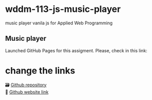 # wddm-113-js-music-player

music player vanila js for Applied Web Programming

## Music player

Launched GitHub Pages for this assigment. Please, check in this link:

# change the links

🗃 [Github repository](https://github.com/viviurbano/wddm-113-js-form-validation)  
🚀 [Github website link](https://viviurbano.github.io/wddm-113-js-form-validation/)
